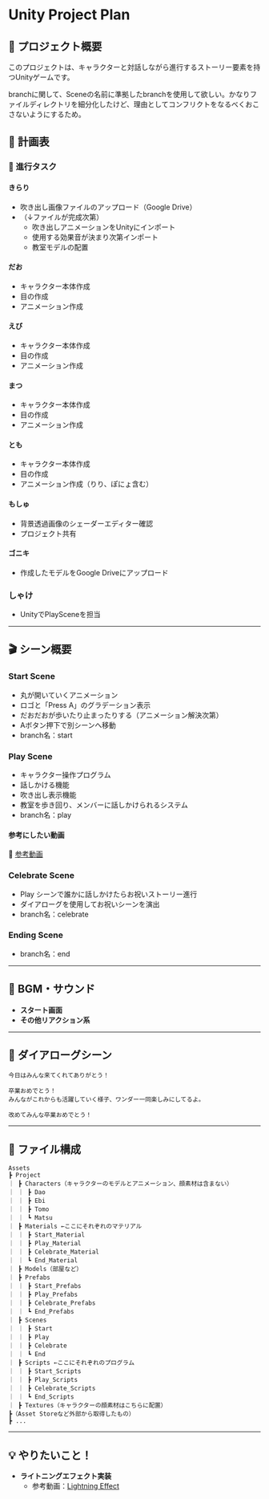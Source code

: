 # Unity Project Plan

## 🎯 プロジェクト概要

このプロジェクトは、キャラクターと対話しながら進行するストーリー要素を持つUnityゲームです。

branchに関して、Sceneの名前に準拠したbranchを使用して欲しい。かなりファイルディレクトリを細分化したけど、理由としてコンフリクトをなるべくおこさないようにするため。

## 📝 計画表

### 📌 **進行タスク**

#### **きらり**
- 吹き出し画像ファイルのアップロード（Google Drive）
- （↓ファイルが完成次第）
  - 吹き出しアニメーションをUnityにインポート
  - 使用する効果音が決まり次第インポート
  - 教室モデルの配置

#### **だお**
- キャラクター本体作成
- 目の作成
- アニメーション作成

#### **えび**
- キャラクター本体作成
- 目の作成
- アニメーション作成

#### **まつ**
- キャラクター本体作成
- 目の作成
- アニメーション作成

#### **とも**
- キャラクター本体作成
- 目の作成
- アニメーション作成（りり、ぽにょ含む）

#### **もしゅ**
- 背景透過画像のシェーダーエディター確認
- プロジェクト共有

#### **ゴニキ**
- 作成したモデルをGoogle Driveにアップロード

### **しゃけ**
- UnityでPlaySceneを担当

---

## 🎬 シーン概要

### **Start Scene**
- 丸が開いていくアニメーション
- ロゴと「Press A」のグラデーション表示
- だおだおが歩いたり止まったりする（アニメーション解決次第）
- Aボタン押下で別シーンへ移動
- branch名：start

### **Play Scene**
- キャラクター操作プログラム
- 話しかける機能
- 吹き出し表示機能
- 教室を歩き回り、メンバーに話しかけられるシステム
- branch名：play

#### **参考にしたい動画**
🔗 [参考動画](https://youtu.be/ta_L_qoMaqc)

### **Celebrate Scene**
- Play シーンで誰かに話しかけたらお祝いストーリー進行
- ダイアローグを使用してお祝いシーンを演出
- branch名：celebrate

### **Ending Scene**
- branch名：end

---

## 🎵 BGM・サウンド

- **スタート画面**
- **その他リアクション系**

---

## 💬 ダイアローグシーン

```
今日はみんな来てくれてありがとう！

卒業おめでとう！
みんながこれからも活躍していく様子、ワンダー一同楽しみにしてるよ。

改めてみんな卒業おめでとう！
```

---

## 📁 ファイル構成

```
Assets
┣ Project
｜ ┣ Characters（キャラクターのモデルとアニメーション、顔素材は含まない）
｜ ｜ ┣ Dao
｜ ｜ ┣ Ebi
｜ ｜ ┣ Tomo
｜ ｜ ┗ Matsu
｜ ┣ Materials ←ここにそれぞれのマテリアル
｜ ｜ ┣ Start_Material
｜ ｜ ┣ Play_Material
｜ ｜ ┣ Celebrate_Material
｜ ｜ ┗ End_Material
｜ ┣ Models（部屋など）
｜ ┣ Prefabs
｜ ｜ ┣ Start_Prefabs
｜ ｜ ┣ Play_Prefabs
｜ ｜ ┣ Celebrate_Prefabs
｜ ｜ ┗ End_Prefabs
｜ ┣ Scenes
｜ ｜ ┣ Start
｜ ｜ ┣ Play
｜ ｜ ┣ Celebrate
｜ ｜ ┗ End
｜ ┣ Scripts ←ここにそれぞれのプログラム
｜ ｜ ┣ Start_Scripts
｜ ｜ ┣ Play_Scripts
｜ ｜ ┣ Celebrate_Scripts
｜ ｜ ┗ End_Scripts
｜ ┣ Textures（キャラクターの顔素材はこちらに配置）
┣（Asset Storeなど外部から取得したもの）
┣ ...
```

---

## 💡 やりたいこと！

- **ライトニングエフェクト実装**
  - 参考動画：[Lightning Effect](https://www.youtube.com/watch?v=JVkv-hU0TmY)
